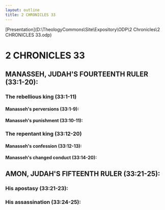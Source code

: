 ```yaml
---
layout: outline
title: 2 CHRONICLES 33
---
```

[Presentation](D:\TheologyCommons\Site\Expository\ODP\2 Chronicles\2 CHRONICLES 33.odp)
# 2 CHRONICLES 33 
## MANASSEH, JUDAH\'S FOURTEENTH RULER (33:1-20): 
###  The rebellious king (33:1-11) 
####  Manasseh\'s perversions (33:1-9): 
####  Manasseh\'s punishment (33:10-11): 
###  The repentant king (33:12-20) 
####  Manasseh\'s confession (33:12-13): 
####  Manasseh\'s changed conduct (33:14-20): 
## AMON, JUDAH\'S FIFTEENTH RULER (33:21-25): 
###  His apostasy (33:21-23): 
###  His assassination (33:24-25): 

